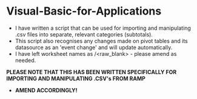 # Visual-Basic-for-Applications
- I have written a script that can be used for importing and manipulating .csv files into separate, relevant categories (subtotals). 
- This script also recognises any changes made on pivot tables and its datasource as an 'event change' and will update automatically. 
- I have left worksheet names as <blank>/<raw_blank> - please amend as needed. 

**PLEASE NOTE THAT THIS HAS BEEN WRITTEN SPECIFICALLY FOR IMPORTING AND MANIPULATING .CSV's FROM RAMP**
- **AMEND ACCORDINGLY!**
